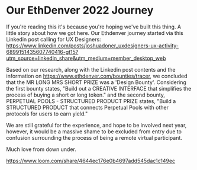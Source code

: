 # Our EthDenver 2022 Journey

If you're reading this it's because you're hoping we've built this thing. A little story about how we got here. Our Ethdenver journey started via this Linkedin post calling for UX Designers: https://www.linkedin.com/posts/joshuadoner_uxdesigners-ux-activity-6899151435607740416-gt15?utm_source=linkedin_share&utm_medium=member_desktop_web

Based on our research, along with the Linkedin post contents and the information on https://www.ethdenver.com/bounties/tracer, we concluded that the MR LONG MRS SHORT PRIZE was a 'Design Bounty'. Considering the first bounty states, "Build out a CREATIVE INTERFACE that simplifies the process of buying a short or long token." and the second bounty, PERPETUAL POOLS - STRUCTURED PRODUCT PRIZE states, "Build a STRUCTURED PRODUCT that connects Perpetual Pools with other protocols for users to earn yield." 

We are still grateful for the experience, and hope to be involved next year, however, it would be a massive shame to be excluded from entry due to confusion surrounding the process of being a remote virtual participant. 

Much love from down under.

https://www.loom.com/share/4644ec176e0b4697add545dac1c149ec
